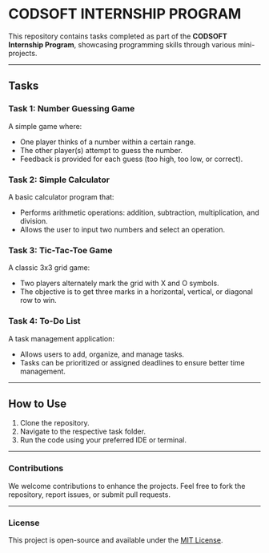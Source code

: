 # CODSOFT INTERNSHIP PROGRAM  

This repository contains tasks completed as part of the **CODSOFT Internship Program**, showcasing programming skills through various mini-projects.  

---

## Tasks  

### Task 1: Number Guessing Game  
A simple game where:  
- One player thinks of a number within a certain range.  
- The other player(s) attempt to guess the number.  
- Feedback is provided for each guess (too high, too low, or correct).  

### Task 2: Simple Calculator  
A basic calculator program that:  
- Performs arithmetic operations: addition, subtraction, multiplication, and division.  
- Allows the user to input two numbers and select an operation.  

### Task 3: Tic-Tac-Toe Game  
A classic 3x3 grid game:  
- Two players alternately mark the grid with X and O symbols.  
- The objective is to get three marks in a horizontal, vertical, or diagonal row to win.  

### Task 4: To-Do List  
A task management application:  
- Allows users to add, organize, and manage tasks.  
- Tasks can be prioritized or assigned deadlines to ensure better time management.  

---

## How to Use  
1. Clone the repository.  
2. Navigate to the respective task folder.  
3. Run the code using your preferred IDE or terminal.  

---

### Contributions  
We welcome contributions to enhance the projects. Feel free to fork the repository, report issues, or submit pull requests.  

---

### License  
This project is open-source and available under the [MIT License](LICENSE).  

